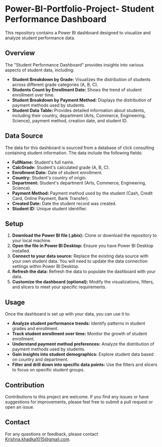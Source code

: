 # Power-BI-Portfolio-Project- Student Performance Dashboard

This repository contains a Power BI dashboard designed to visualize and analyze student performance data.

## Overview

The "Student Performance Dashboard" provides insights into various aspects of student data, including:

* **Student Breakdown by Grade:** Visualizes the distribution of students across different grade categories (A, B, C).
* **Students Count by Enrollment Date:** Shows the trend of student enrollment over time.
* **Student Breakdown by Payment Method:** Displays the distribution of payment methods used by students.
* **Student Data Table:** Provides detailed information about students, including their country, department (Arts, Commerce, Engineering, Science), payment method, creation date, and student ID.


## Data Source

The data for this dashboard is sourced from a database of click consulting containing student information. The data include the following fields:

* **FullName:** Student's full name.
* **CalcGrade:** Student's calculated grade (A, B, C).
* **Enrollment Date:** Date of student enrollment.
* **Country:** Student's country of origin.
* **Department:** Student's department (Arts, Commerce, Engineering, Science).
* **Payment Method:** Payment method used by the student (Cash, Credit Card, Online Payment, Bank Transfer).
* **Created Date:** Date the student record was created.
* **Student ID:** Unique student identifier.

## Setup

1.  **Download the Power BI file (.pbix):** Clone or download the repository to your local machine.
2.  **Open the file in Power BI Desktop:** Ensure you have Power BI Desktop installed.
3.  **Connect to your data source:** Replace the existing data source with your own student data. You will need to update the data connection settings within Power BI Desktop.
4.  **Refresh the data:** Refresh the data to populate the dashboard with your data.
5.  **Customize the dashboard (optional):** Modify the visualizations, filters, and slicers to meet your specific requirements.

## Usage

Once the dashboard is set up with your data, you can use it to:

* **Analyze student performance trends:** Identify patterns in student grades and enrollment.
* **Track student enrollment over time:** Monitor the growth of student enrollment.
* **Understand payment method preferences:** Analyze the distribution of payment methods used by students.
* **Gain insights into student demographics:** Explore student data based on country and department.
* **Filter and drill down into specific data points:** Use the filters and slicers to focus on specific student groups.

## Contribution

Contributions to this project are welcome. If you find any issues or have suggestions for improvements, please feel free to submit a pull request or open an issue.

## Contact

For any questions or feedback, please contact Krishna.khadka1015@gmail.com.
